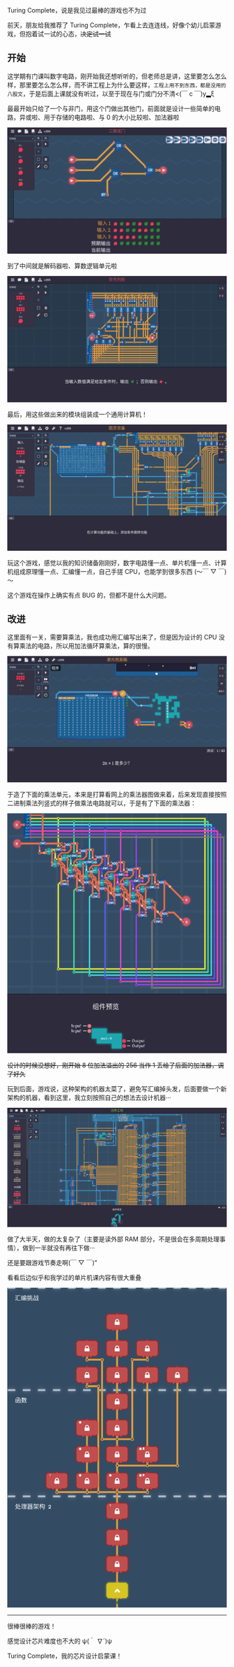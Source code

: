 Turing Complete，说是我见过最棒的游戏也不为过

前天，朋友给我推荐了 Turing Complete，乍看上去连连线，好像个幼儿启蒙游戏，但抱着试一试的心态，~~决定试一试~~

## 开始

这学期有门课叫数字电路，刚开始我还想听听的，但老师总是讲，这里要怎么怎么样，那里要怎么怎么样，而不讲工程上为什么要这样，`工程上用不到东西，都是没用的八股文`，于是后面上课就没有听过，以至于现在与门或门分不清<(￣ c ￣)y▂ξ

最最开始只给了一个与非门，用这个门做出其他门，前面就是设计一些简单的电路，异或啦、用于存储的电路啦、与 0 的大小比较啦、加法器啦

![image-20240406222502958](/datas/images/70-1.png)

到了中间就是解码器啦、算数逻辑单元啦

![image-20240406222604125](/datas/images/70-2.png)

最后，用这些做出来的模块组装成一个通用计算机！

![image-20240406222649440](/datas/images/70-3.png)

玩这个游戏，感觉以我的知识储备刚刚好，数字电路懂一点、单片机懂一点、计算机组成原理懂一点、汇编懂一点，自己手搓 CPU，也能学到很多东西 (～￣ ▽ ￣)～

这个游戏在操作上确实有点 BUG 的，但都不是什么大问题。

## 改进

这里面有一关，需要算乘法，我也成功用汇编写出来了，但是因为设计的 CPU 没有算乘法的电路，所以用加法循环算乘法，算的很慢。

![image-20240406222908184](/datas/images/70-4.png)

于造了下面的乘法单元，本来是打算看网上的乘法器图做来着，后来发现直接按照二进制乘法列竖式的样子做乘法电路就可以，于是有了下面的乘法器：

![image-20240406223202240](/datas/images/70-5.png)

~~设计的时候没想好，刚开始 8 位加法溢出的 256 当作 1 丢给了后面的加法器，调了好久~~

玩到后面，游戏说，这种架构的机器太菜了，避免写汇编掉头发，后面要做一个新架构的机器，看到这里，我立刻按照自己的想法去设计机器···

![image-20240406223741514](/datas/images/70-6.png)

做了大半天，做的太复杂了（主要是读外部 RAM 部分，不是很会在多周期处理事情），做到一半就没有再往下做···

还是要跟游戏节奏走啊(￣ ▽ ￣)"

看看后边似乎和我学过的单片机课内容有很大重叠

![image-20240406224057109](/datas/images/70-7.png)

---

很棒很棒的游戏！

感觉设计芯片难度也不大的 ψ(｀ ∇´)ψ

Turing Complete，我的芯片设计启蒙课！
